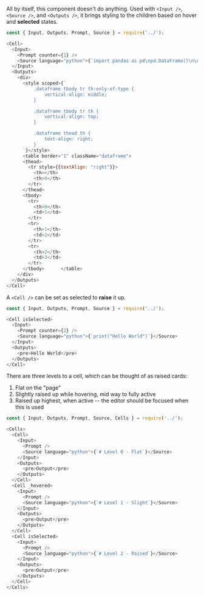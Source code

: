 All by itself, this component doesn't do anything. Used with `<Input />`, `<Source />`, and `<Outputs />`, it brings styling to the children
based on hover and **selected** states.

```js
const { Input, Outputs, Prompt, Source } = require('../');

<Cell>
  <Input>
    <Prompt counter={1} />
    <Source language="python">{`import pandas as pd\npd.DataFrame()\n\n# Hover over this cell!`}</Source>
  </Input>
  <Outputs>
    <div>
      <style scoped>{`
          .dataframe tbody tr th:only-of-type {
              vertical-align: middle;
          }

          .dataframe tbody tr th {
              vertical-align: top;
          }

          .dataframe thead th {
              text-align: right;
          }
      `}</style>
      <table border="1" className="dataframe">
      <thead>
        <tr style={{textAlign: "right"}}>
          <th></th>
          <th>0</th>
        </tr>
      </thead>
      <tbody>
        <tr>
          <th>0</th>
          <td>1</td>
        </tr>
        <tr>
          <th>1</th>
          <td>2</td>
        </tr>
        <tr>
          <th>2</th>
          <td>3</td>
        </tr>
      </tbody>      </table>
    </div>
  </Outputs>
</Cell>
```

A `<Cell />` can be set as selected to **raise** it up.

```js
const { Input, Outputs, Prompt, Source } = require('../');

<Cell isSelected>
  <Input>
    <Prompt counter={2} />
    <Source language="python">{`print("Hello World")`}</Source>
  </Input>
  <Outputs>
    <pre>Hello World</pre>
  </Outputs>
</Cell>
```

There are three levels to a cell, which can be thought of as raised cards:

1. Flat on the "page"
2. Slightly raised up while hovering, mid way to fully active
3. Raised up highest, when active -- the editor should be focused when this is used


```js
const { Input, Outputs, Prompt, Source, Cells } = require('../');

<Cells>
  <Cell>
    <Input>
      <Prompt />
      <Source language="python">{`# Level 0 - Flat`}</Source>
    </Input>
    <Outputs>
      <pre>Output</pre>
    </Outputs>
  </Cell>
  <Cell _hovered>
    <Input>
      <Prompt />
      <Source language="python">{`# Level 1 - Slight`}</Source>
    </Input>
    <Outputs>
      <pre>Output</pre>
    </Outputs>
  </Cell>
  <Cell isSelected>
    <Input>
      <Prompt />
      <Source language="python">{`# Level 2 - Raised`}</Source>
    </Input>
    <Outputs>
      <pre>Output</pre>
    </Outputs>
  </Cell>
</Cells>
```
